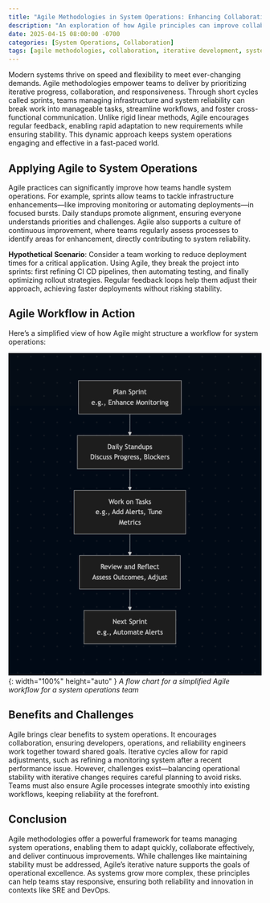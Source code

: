 ```yaml
---
title: "Agile Methodologies in System Operations: Enhancing Collaboration and Efficiency"
description: "An exploration of how Agile principles can improve collaboration and efficiency in system operations and infrastructure management."
date: 2025-04-15 08:00:00 -0700
categories: [System Operations, Collaboration]
tags: [agile methodologies, collaboration, iterative development, system reliability]
---
```


Modern systems thrive on speed and flexibility to meet ever-changing demands. Agile methodologies empower teams to deliver by prioritizing iterative progress, collaboration, and responsiveness. Through short cycles called sprints, teams managing infrastructure and system reliability can break work into manageable tasks, streamline workflows, and foster cross-functional communication. Unlike rigid linear methods, Agile encourages regular feedback, enabling rapid adaptation to new requirements while ensuring stability. This dynamic approach keeps system operations engaging and effective in a fast-paced world.

## Applying Agile to System Operations
Agile practices can significantly improve how teams handle system operations. For example, sprints allow teams to tackle infrastructure enhancements—like improving monitoring or automating deployments—in focused bursts. Daily standups promote alignment, ensuring everyone understands priorities and challenges. Agile also supports a culture of continuous improvement, where teams regularly assess processes to identify areas for enhancement, directly contributing to system reliability.

**Hypothetical Scenario**: Consider a team working to reduce deployment times for a critical application. Using Agile, they break the project into sprints: first refining CI CD pipelines, then automating testing, and finally optimizing rollout strategies. Regular feedback loops help them adjust their approach, achieving faster deployments without risking stability.

## Agile Workflow in Action
Here’s a simplified view of how Agile might structure a workflow for system operations:

![Desktop View](/assets/img/posts/20250415/agile-workflow.png){: width="100%" height="auto" }
_A flow chart for a simplified Agile workflow for a system operations team_

## Benefits and Challenges
Agile brings clear benefits to system operations. It encourages collaboration, ensuring developers, operations, and reliability engineers work together toward shared goals. Iterative cycles allow for rapid adjustments, such as refining a monitoring system after a recent performance issue. However, challenges exist—balancing operational stability with iterative changes requires careful planning to avoid risks. Teams must also ensure Agile processes integrate smoothly into existing workflows, keeping reliability at the forefront.

## Conclusion
Agile methodologies offer a powerful framework for teams managing system operations, enabling them to adapt quickly, collaborate effectively, and deliver continuous improvements. While challenges like maintaining stability must be addressed, Agile’s iterative nature supports the goals of operational excellence. As systems grow more complex, these principles can help teams stay responsive, ensuring both reliability and innovation in contexts like SRE and DevOps.
